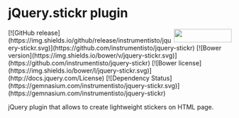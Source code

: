 # jQuery.stickr plugin
<img align="right" src="http://benschwarz.github.io/bower-badges/badge@2x.png" width="130" height="30">
[![GitHub release](https://img.shields.io/github/release/instrumentisto/jquery-stickr.svg)](https://github.com/instrumentisto/jquery-stickr)
[![Bower version](https://img.shields.io/bower/v/jquery-stickr.svg)](https://github.com/instrumentisto/jquery-stickr)
[![Bower license](https://img.shields.io/bower/l/jquery-stickr.svg)](http://docs.jquery.com/License)
[![Dependency Status](https://gemnasium.com/instrumentisto/jquery-stickr.svg)](https://gemnasium.com/instrumentisto/jquery-stickr)


jQuery plugin that allows to create lightweight stickers on HTML page.
